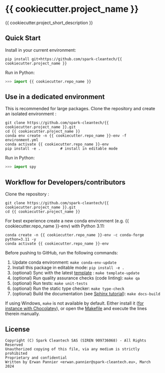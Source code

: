# {{ cookiecutter.project_name }}

{{ cookiecutter.project_short_description }}

## Quick Start

Install in your current environment:

```
pip install git+https://github.com/spark-cleantech/{{ cookiecutter.project_name }}
```

Run in Python:

```python
>>> import {{ cookiecutter.repo_name }}

```

## Use in a dedicated environment

This is recommended for large packages. Clone the repository and create
an isolated environment :

```
git clone https://github.com/spark-cleantech/{{ cookiecutter.project_name }}.git
cd {{ cookiecutter.project_name }}
conda env create -n {{ cookiecutter.repo_name }}-env -f environment.yml
conda activate {{ cookiecutter.repo_name }}-env
pip install -e .         # install in editable mode
```

Run in Python:

```python
>>> import spy
```

## Workflow for Developers/contributors

Clone the repository :

```
git clone https://github.com/spark-cleantech/{{ cookiecutter.project_name }}.git
cd {{ cookiecutter.project_name }}
```

For best experience create a new conda environment (e.g. {{ cookiecutter.repo_name }}-env) with Python 3.11:

```
conda create -n {{ cookiecutter.repo_name }}-env -c conda-forge python=3.11 -y
conda activate {{ cookiecutter.repo_name }}-env
```

Before pushing to GitHub, run the following commands:

1. Update conda environment: `make conda-env-update`
1. Install this package in editable mode: `pip install -e .`
1. (optional) Sync with the latest [template](https://github.com/spark-cleantech/package-template) : `make template-update`
1. (optional) Run quality assurance checks (code linting): `make qa`
1. (optional) Run tests: `make unit-tests`
1. (optional) Run the static type checker: `make type-check`
1. (optional) Build the documentation (see [Sphinx tutorial](https://www.sphinx-doc.org/en/master/tutorial/)): `make docs-build`

If using Windows, `make` is not available by default. Either install it
([for instance with Chocolatey](https://stackoverflow.com/questions/32127524/how-to-install-and-use-make-in-windows)),
or open the [Makefile](./Makefile) and execute the lines therein manually.

## License

```
Copyright (C) Spark Cleantech SAS (SIREN 909736068) - All Rights Reserved
Unauthorized copying of this file, via any medium is strictly prohibited
Proprietary and confidential
Written by Erwan Pannier <erwan.pannier@spark-cleantech.eu>, March 2024
```
